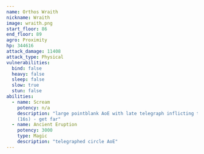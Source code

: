 ```yaml
---
name: Orthos Wraith
nickname: Wraith
image: wraith.png
start_floor: 86
end_floor: 89
agro: Proximity
hp: 344616
attack_damage: 11408
attack_type: Physical
vulnerabilities:
  bind: false
  heavy: false
  sleep: false
  slow: true
  stun: false
abilities:
  - name: Scream
    potency: n/a
    description: "large pointblank AoE with late telegraph inflicting terror
    (16s) - get far"
  - name: Ancient Eruption
    potency: 3000
    type: Magic
    description: "telegraphed circle AoE"
---
```

